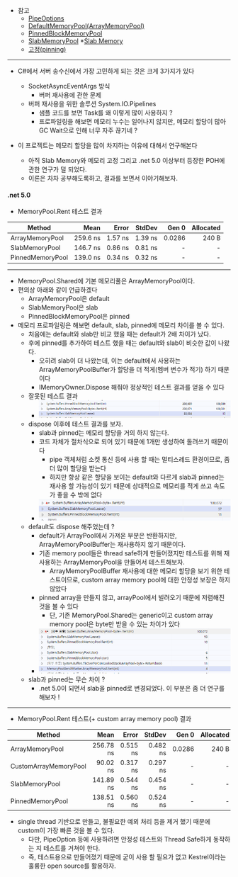 
* 참고 
	* [PipeOptions](https://source.dot.net/#System.IO.Pipelines/System/IO/Pipelines/PipeOptions.cs,92bd1c42d1d37e7a)
	* [DefaultMemoryPool(ArrayMemoryPool)](https://source.dot.net/#System.Memory/System/Buffers/ArrayMemoryPool.cs,3fa031cb76db3922)
	* [PinnedBlockMemoryPool](https://github.com/dotnet/aspnetcore/blob/main/src/Shared/Buffers.MemoryPool/PinnedBlockMemoryPool.cs)
	* [SlabMemoryPool](https://github.com/dotnet/aspnetcore/blob/2e1063ea5b7270a7cc5fade9980e868abd5f8cfe/src/Shared/Buffers.MemoryPool/SlabMemoryPool.cs)
		*[Slab Memory](https://en.wikipedia.org/wiki/Slab_allocation)
	* [고정(pinning)](https://docs.microsoft.com/ko-kr/dotnet/framework/interop/copying-and-pinning)
---

* C#에서 서버 송수신에서 가장 고민하게 되는 것은 크게 3가지가 있다
	* SocketAsyncEventArgs 방식
		* 버퍼 재사용에 관한 문제
	* 버퍼 재사용을 위한 솔루션 System.IO.Pipelines
		* 샘플 코드를 보면 Task를 왜 이렇게 많이 사용하지 ?
		* 프로파일링을 해보면 메모리 누수는 일어나지 않지만, 메모리 할당이 많아 GC Wait으로 인해 너무 자주 끊기네 ?
		
* 이 프로젝트는 메모리 할당을 많이 차지하는 이유에 대해서 연구해본다
	* 아직 Slab Memory와 메모리 고정 그리고 .net 5.0 이상부터 등장한 POH에 관한 연구가 덜 되었다.
	* 이론은 차차 공부해도록하고, 결과를 보면서 이야기해보자.

#### .net 5.0

* MemoryPool.Rent 테스트 결과

|           Method |     Mean |   Error |  StdDev |  Gen 0 | Allocated |
|----------------- |---------:|--------:|--------:|-------:|----------:|
|  ArrayMemoryPool | 259.6 ns | 1.57 ns | 1.39 ns | 0.0286 |     240 B |
|   SlabMemoryPool | 146.7 ns | 0.86 ns | 0.81 ns |      - |         - |
| PinnedMemoryPool | 139.0 ns | 0.34 ns | 0.32 ns |      - |         - |

---

* MemoryPool.Shared에 기본 메모리풀은 ArrayMemoryPool이다.
* 편의상 아래와 같이 언급하겠다
	* ArrayMemoryPool은 default
	* SlabMemoryPool은 slab
	* PinnedBlockMemoryPool은 pinned
* 메모리 프로파일링은 해보면 default, slab, pinned에 메모리 차이를 볼 수 있다.
	* 처음에는 default와 slab만 비교 했을 때는 default가 2배 차이가 났다.
	* 후에 pinned를 추가하여 테스트 했을 때는 default와 slab이 비슷한 값이 나왔다.
		* 오히려 slab이 더 나왔는데, 이는 default에서 사용하는 ArrayMemoryPoolBuffer가 할당을 더 적게(멤버 변수가 적기) 하기 때문이다
		* IMemoryOwner.Dispose 해줘야 정상적인 테스트 결과를 얻을 수 있다
	* 잘못된 테스트 결과
		* <img src="https://github.com/junhun0106/CSharp/blob/main/MemoryPool/%EC%9E%98%EB%AA%BB%EB%90%9C_%ED%85%8C%EC%8A%A4%ED%8A%B8.PNG"> 
	* dispose 이후에 테스트 결과를 보자.
		* slab과 pinned는 메모리 할당을 거의 하지 않는다.
		* 코드 자체가 절차식으로 되어 있기 때문에 1개만 생성하여 돌려쓰기 때문이다
			* pipe 객체처럼 소켓 통신 등에 사용 할 때는 멀티스레드 환경이므로, 좀 더 많이 할당을 받는다
			* 하지만 항상 같은 할당을 보이는 default와 다르게 slab과 pinned는 재사용 할 가능성이 있기 때문에 상대적으로 메모리를 적게 쓰고 속도가 좋을 수 밖에 없다
		* <img src="https://github.com/junhun0106/CSharp/blob/main/MemoryPool/dipose_test.PNG"> 
	* default도 dispose 해주었는데 ?
		* default가 ArrayPool에서 가져온 부분은 반환하지만, ArrayMemoryPoolBuffer는 재사용하지 않기 때문이다.
		* 기존 memory pool들은 thread safe하게 만들어졌지만 테스트를 위해 재사용하는 ArrayMemoryPool을 만들어서 테스트해보자.
			* ArrayMemoryPoolBuffer 재사용에 대한 메모리 할당을 보기 위한 테스트이므로, custom array memory pool에 대한 안정성 보장은 하지 않았다
		* pinned array을 만들지 않고, arrayPool에서 빌려오기 때문에 저렴해진 것을 볼 수 있다
			* 단, 기존 MemoryPool.Shared는 generic이고 custom array memory pool은 byte만 받을 수 있는 차이가 있다
		* <img src="https://github.com/junhun0106/CSharp/blob/main/MemoryPool/custom.PNG"> 
	* slab과 pinned는 무슨 차이 ?
		* .net 5.0이 되면서 slab을 pinned로 변경되었다. 이 부분은 좀 더 연구를 해보자 !

---

* MemoryPool.Rent 테스트(+ custom array memory pool) 결과

|                Method |      Mean |    Error |   StdDev |  Gen 0 | Allocated |
|---------------------- |----------:|---------:|---------:|-------:|----------:|
|       ArrayMemoryPool | 256.78 ns | 0.515 ns | 0.482 ns | 0.0286 |     240 B |
| CustomArrayMemoryPool |  90.02 ns | 0.317 ns | 0.297 ns |      - |         - |
|        SlabMemoryPool | 141.89 ns | 0.544 ns | 0.454 ns |      - |         - |
|      PinnedMemoryPool | 138.51 ns | 0.560 ns | 0.524 ns |      - |         - |

* single thread 기반으로 만들고, 불필요한 예외 처리 등을 제거 했기 때문에 custom이 가장 빠른 것을 볼 수 있다.
	* 다만, PipeOption 등에 사용하려면 안정성 테스트와 Thread Safe하게 동작하는 지 테스트를 거쳐야 한다.
	* 즉, 테스트용으로 만들어졌기 때문에 굳이 사용 할 필요가 없고 Kestrel이라는 훌륭한 open source를 활용하자.		
